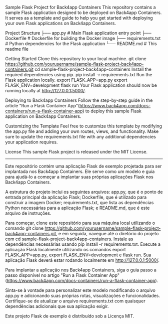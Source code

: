 Sample Flask Project for Back4app Containers This repository contains a sample Flask application designed to be deployed on Back4app Containers. It serves as a template and guide to help you get started with deploying your own Flask applications on Back4app Containers.

Project Structure ├── app.py # Main Flask application entry point ├── Dockerfile # Dockerfile for building the Docker image ├── requirements.txt # Python dependencies for the Flask application └── README.md # This readme file

Getting Started Clone this repository to your local machine. git clone https://github.com/yourusername/sample-flask-project-back4app-containers.git cd sample-flask-project-back4app-containers Install the required dependencies using pip. pip install -r requirements.txt Run the Flask application locally. export FLASK_APP=app.py export FLASK_ENV=development flask run Your Flask application should now be running locally at http://127.0.0.1:5000/.

Deploying to Back4app Containers Follow the step-by-step guide in the article "Run a Flask Container App"(https://www.back4app.com/docs-containers/run-a-flask-container-app) to deploy this sample Flask application on Back4app Containers.

Customizing the Template Feel free to customize this template by modifying the app.py file and adding your own routes, views, and functionality. Make sure to update the requirements.txt file with any additional dependencies your application requires.

License This sample Flask project is released under the MIT License.


----


Este repositório contém uma aplicação Flask de exemplo projetada para ser implantada nos Back4app Containers. Ele serve como um modelo e guia para ajudá-lo a começar a implantar suas próprias aplicações Flask nos Back4app Containers.

A estrutura do projeto inclui os seguintes arquivos: app.py, que é o ponto de entrada principal da aplicação Flask; Dockerfile, que é utilizado para construir a imagem Docker; requirements.txt, que lista as dependências Python necessárias para a aplicação Flask; e README.md, que é este arquivo de instruções.

Para começar, clone este repositório para sua máquina local utilizando o comando git clone https://github.com/yourusername/sample-flask-project-back4app-containers.git, e em seguida, navegue até o diretório do projeto com cd sample-flask-project-back4app-containers. Instale as dependências necessárias usando pip install -r requirements.txt. Execute a aplicação Flask localmente utilizando os comandos export FLASK_APP=app.py, export FLASK_ENV=development e flask run. Sua aplicação Flask deverá estar rodando localmente em http://127.0.0.1:5000/.

Para implantar a aplicação nos Back4app Containers, siga o guia passo a passo disponível no artigo "Run a Flask Container App" (https://www.back4app.com/docs-containers/run-a-flask-container-app).

Sinta-se à vontade para personalizar este modelo modificando o arquivo app.py e adicionando suas próprias rotas, visualizações e funcionalidades. Certifique-se de atualizar o arquivo requirements.txt com quaisquer dependências adicionais que sua aplicação exigir.

Este projeto Flask de exemplo é distribuído sob a Licença MIT.
